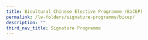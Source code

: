 ```yaml
---
title: Bicultural Chinese Elective Programme (BiCEP)
permalink: /le-folders/signature-programme/bicep/
description: ""
third_nav_title: Signature Programme
---
```

